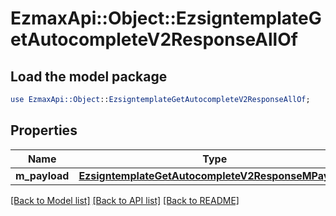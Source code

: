 # EzmaxApi::Object::EzsigntemplateGetAutocompleteV2ResponseAllOf

## Load the model package
```perl
use EzmaxApi::Object::EzsigntemplateGetAutocompleteV2ResponseAllOf;
```

## Properties
Name | Type | Description | Notes
------------ | ------------- | ------------- | -------------
**m_payload** | [**EzsigntemplateGetAutocompleteV2ResponseMPayload**](EzsigntemplateGetAutocompleteV2ResponseMPayload.md) |  | 

[[Back to Model list]](../README.md#documentation-for-models) [[Back to API list]](../README.md#documentation-for-api-endpoints) [[Back to README]](../README.md)


